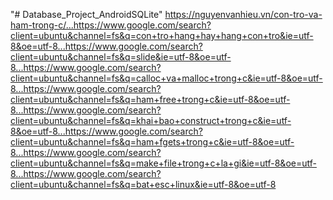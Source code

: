 "# Database_Project_AndroidSQLite" 
 https://nguyenvanhieu.vn/con-tro-va-ham-trong-c/...https://www.google.com/search?client=ubuntu&channel=fs&q=con+tro+hang+hay+hang+con+tro&ie=utf-8&oe=utf-8...https://www.google.com/search?client=ubuntu&channel=fs&q=slide&ie=utf-8&oe=utf-8...https://www.google.com/search?client=ubuntu&channel=fs&q=calloc+va+malloc+trong+c&ie=utf-8&oe=utf-8...https://www.google.com/search?client=ubuntu&channel=fs&q=ham+free+trong+c&ie=utf-8&oe=utf-8...https://www.google.com/search?client=ubuntu&channel=fs&q=khai+bao+construct+trong+c&ie=utf-8&oe=utf-8...https://www.google.com/search?client=ubuntu&channel=fs&q=ham+fgets+trong+c&ie=utf-8&oe=utf-8...https://www.google.com/search?client=ubuntu&channel=fs&q=make+file+trong+c+la+gi&ie=utf-8&oe=utf-8...https://www.google.com/search?client=ubuntu&channel=fs&q=bat+esc+linux&ie=utf-8&oe=utf-8

